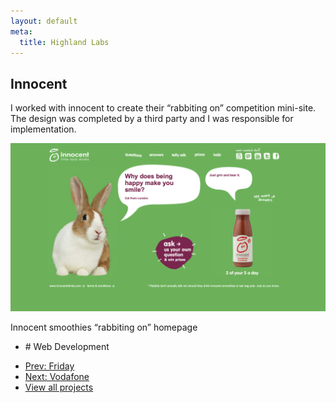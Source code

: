 ```yaml
---
layout: default
meta:
  title: Highland Labs
---
```

<style type="text/css"> :root{  --fg-color: #212121;  --bg-color: #fff; } </style>
<article class="post">
  <div class="container">
    <h1 class="title">Innocent</h1>
  </div>

  <div class="container">
    <div class="row">
      <section class="post__content col col--content">
        <p>I worked with innocent to create their &ldquo;rabbiting on&rdquo; competition mini-site. The design was completed by a third party and I was responsible for implementation.</p>
        <p class="wide"><img src="/assets/imgs/rabbiting-on.png" alt="Innocent smoothies &ldquo;rabbiting on&rdquo; homepage"></p>
        <p class="wide caption">Innocent smoothies &ldquo;rabbiting on&rdquo; homepage</p>
      </section>
      <aside class="post__meta col col--meta">
        <ul>
          <li class="faded"># Web Development</li>
        </ul>
      </aside>
    </div>
  </div>
</article>
<div class="container">
  <nav class="post-nav module">
    <ul class="row">
      <li><a id="prev" href="/clients/friday/" class="sc faded">Prev: Friday</a></li>
      <li><a id="next" href="/clients/vodafone/" class="sc faded">Next: Vodafone</a></li>
      <li><a href="/clients/" class="sc faded">View all projects</a></li>
    </ul>
  </nav>
</div>
